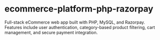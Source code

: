 # ecommerce-platform-php-razorpay
Full-stack eCommerce web app built with PHP, MySQL, and Razorpay. Features include user authentication, category-based product filtering, cart management, and secure payment integration.
